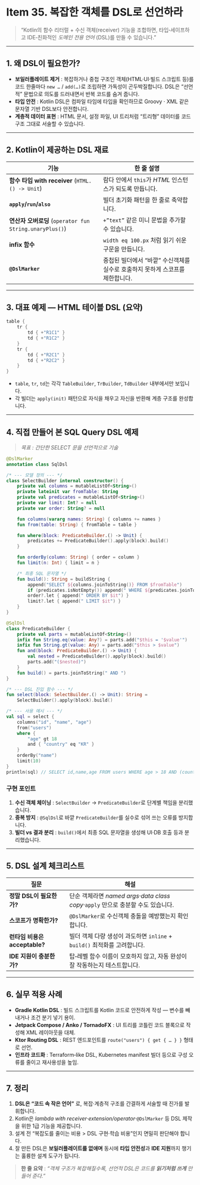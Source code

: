 # Item 35. 복잡한 객체를 **DSL**로 선언하라

> “Kotlin의 함수 리터럴 + 수신 객체(receiver) 기능을 조합하면, 타입‑세이프하고 IDE‑친화적인 _도메인 전용 언어_ (DSL)를 만들 수 있습니다.”

---

## 1. 왜 DSL이 필요한가?

- **보일러플레이트 제거** : 복잡하거나 중첩 구조인 객체(HTML·UI·빌드 스크립트 등)를 코드 한줄마다 `new …` / `add(…)`로 조립하면 가독성이 곤두박질합니다. DSL은 “선언적” 문법으로 의도를 드러내면서 반복 코드를 숨겨 줍니다.
- **타입 안전** : Kotlin DSL은 컴파일 타임에 타입을 확인하므로 Groovy · XML 같은 문자열 기반 DSL보다 안전합니다.
- **계층적 데이터 표현** : HTML 문서, 설정 파일, UI 트리처럼 “트리형” 데이터를 코드 구조 그대로 서술할 수 있습니다.

---

## 2. Kotlin이 제공하는 DSL 재료

| 기능                                                    | 한 줄 설명                                                                    |
| ------------------------------------------------------- | ----------------------------------------------------------------------------- |
| **함수 타입 with receiver** (`HTML.() -> Unit`)         | 람다 안에서 `this`가 _HTML_ 인스턴스가 되도록 만듭니다.                       |
| **`apply`/`run`/`also`**                                | 빌더 초기화 패턴을 한 줄로 축약합니다.                                        |
| **연산자 오버로딩** (`operator fun String.unaryPlus()`) | `+”text”` 같은 미니 문법을 추가할 수 있습니다.                                |
| **infix 함수**                                          | `width eq 100.px` 처럼 읽기 쉬운 구문을 만듭니다.                             |
| **`@DslMarker`**                                        | 중첩된 빌더에서 “바깥” 수신객체를 실수로 호출하지 못하게 스코프를 제한합니다. |

---

## 3. 대표 예제 — HTML 테이블 DSL (요약)

```kotlin
table {
    tr {
        td { +"R1C1" }
        td { +"R1C2" }
    }
    tr {
        td { +"R2C1" }
        td { +"R2C2" }
    }
}
```

- `table`, `tr`, `td`는 각각 `TableBuilder`, `TrBuilder`, `TdBuilder` 내부에서만 보입니다.
- 각 빌더는 `apply(init)` 패턴으로 자식을 채우고 자신을 반환해 계층 구조를 완성합니다.

---

## 4. 직접 만들어 본 **SQL Query DSL** 예제

> _목표 : 간단한 SELECT 문을 선언적으로 기술_

```kotlin
@DslMarker
annotation class SqlDsl

/* --- 모델 정의 --- */
class SelectBuilder internal constructor() {
    private val columns = mutableListOf<String>()
    private lateinit var fromTable: String
    private val predicates = mutableListOf<String>()
    private var limit: Int? = null
    private var order: String? = null

    fun columns(vararg names: String) { columns += names }
    fun from(table: String) { fromTable = table }

    fun where(block: PredicateBuilder.() -> Unit) {
        predicates += PredicateBuilder().apply(block).build()
    }

    fun orderBy(column: String) { order = column }
    fun limit(n: Int) { limit = n }

    /* 최종 SQL 문자열 */
    fun build(): String = buildString {
        append("SELECT ${columns.joinToString()} FROM $fromTable")
        if (predicates.isNotEmpty()) append(" WHERE ${predicates.joinToString(" AND ")}")
        order?.let { append(" ORDER BY $it") }
        limit?.let { append(" LIMIT $it") }
    }
}

@SqlDsl
class PredicateBuilder {
    private val parts = mutableListOf<String>()
    infix fun String.eq(value: Any?) = parts.add("$this = '$value'")
    infix fun String.gt(value: Any) = parts.add("$this > $value")
    fun and(block: PredicateBuilder.() -> Unit) {
        val nested = PredicateBuilder().apply(block).build()
        parts.add("($nested)")
    }
    fun build() = parts.joinToString(" AND ")
}

/* --- DSL 진입 함수 --- */
fun select(block: SelectBuilder.() -> Unit): String =
    SelectBuilder().apply(block).build()

/* --- 사용 예시 --- */
val sql = select {
    columns("id", "name", "age")
    from("users")
    where {
        "age" gt 18
        and { "country" eq "KR" }
    }
    orderBy("name")
    limit(10)
}
println(sql) // SELECT id,name,age FROM users WHERE age > 18 AND (country = 'KR') ORDER BY name LIMIT 10
```

### 구현 포인트

1. **수신 객체 체이닝** : `SelectBuilder` → `PredicateBuilder`로 단계별 책임을 분리했습니다.
2. **중복 방지** : `@SqlDsl`로 바깥 `PredicateBuilder`를 실수로 섞어 쓰는 오류를 방지합니다.
3. **빌더 vs 결과 분리** : `build()`에서 최종 SQL 문자열을 생성해 UI·DB 호출 등과 분리했습니다.

---

## 5. DSL 설계 체크리스트

| 질문                          | 해설                                                                              |
| ----------------------------- | --------------------------------------------------------------------------------- |
| **정말 DSL이 필요한가?**      | 단순 객체라면 _named args_·_data class copy_·`apply` 만으로 충분할 수도 있습니다. |
| **스코프가 명확한가?**        | `@DslMarker`로 수신객체 충돌을 예방했는지 확인합니다.                             |
| **런타임 비용은 acceptable?** | 빌더 객체 다량 생성이 과도하면 `inline` + `build()` 최적화를 고려합니다.          |
| **IDE 지원이 충분한가?**      | 탑‑레벨 함수 이름이 모호하지 않고, 자동 완성이 잘 작동하는지 테스트합니다.        |

---

## 6. 실무 적용 사례

- **Gradle Kotlin DSL** : 빌드 스크립트를 Kotlin 코드로 안전하게 작성 — 변수를 빼내거나 조건 분기 넣기 용이.
- **Jetpack Compose / Anko / TornadoFX** : UI 트리를 코틀린 코드 블록으로 작성해 XML 레이아웃을 대체.
- **Ktor Routing DSL** : REST 엔드포인트를 `route("users") { get { … } }` 형태로 선언.
- **인프라 코드화** : Terraform‑like DSL, Kubernetes manifest 빌더 등으로 구성 오류를 줄이고 재사용성을 높임.

---

## 7. 정리

1. **DSL은 “코드 속 작은 언어”** 로, 복잡·계층적 구조를 간결하게 서술할 때 진가를 발휘합니다.
2. Kotlin은 _lambda with receiver_·_extension/operator_·`@DslMarker` 등 DSL 제작을 위한 1급 기능을 제공합니다.
3. 설계 전 “복잡도를 줄이는 비용 > DSL 구현·학습 비용”인지 면밀히 판단해야 합니다.
4. 잘 만든 DSL은 **보일러플레이트를 없애며** 동시에 **타입 안전성**과 **IDE 지원**까지 챙기는 훌륭한 설계 도구가 됩니다.

> **한 줄 요약** : _“객체 구조가 복잡해질수록, 선언적 DSL은 코드를 **읽기처럼 쓰게** 만들어 준다.”_
